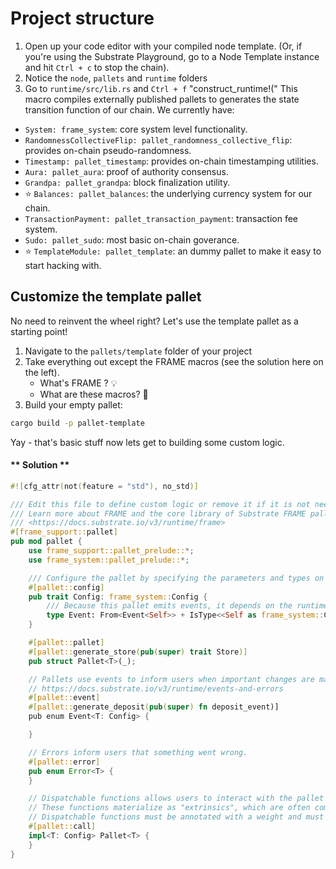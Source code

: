 # Project structure

1. Open up your code editor with your compiled node template.
(Or, if you're using the Substrate Playground, go to a Node Template instance and hit `Ctrl + c` to stop the chain).
1. Notice the `node`, `pallets` and `runtime` folders
1. Go to `runtime/src/lib.rs` and `Ctrl + f` "construct_runtime!("
This macro compiles externally published pallets to generates the state transition function of our chain. 
We currently have: 

* `System: frame_system`: core system level functionality.
* `RandomnessCollectiveFlip: pallet_randomness_collective_flip`: provides on-chain pseudo-randomness.
* `Timestamp: pallet_timestamp`: provides on-chain timestamping utilities.
* `Aura: pallet_aura`: proof of authority consensus.
* `Grandpa: pallet_grandpa`: block finalization utility.
* ⭐️ `Balances: pallet_balances`: the underlying currency system for our chain.
* `TransactionPayment: pallet_transaction_payment`: transaction fee system.
* `Sudo: pallet_sudo`: most basic on-chain goverance.
* ⭐️ `TemplateModule: pallet_template`: an dummy pallet to make it easy to start hacking with.
		
## Customize the template pallet

No need to reinvent the wheel right? 
Let's use the template pallet as a starting point!

1. Navigate to the `pallets/template` folder of your project
1. Take everything out except the FRAME macros (see the solution here on the left).
	- What's FRAME ? 💡
	- What are these macros? 🤔 
1. Build your empty pallet:
```bash
cargo build -p pallet-template
```

Yay - that's basic stuff now lets get to building some custom logic. 


<!-- slide:break-40 -->

<!-- tabs:start -->

#### ** Solution **

```rust
#![cfg_attr(not(feature = "std"), no_std)]

/// Edit this file to define custom logic or remove it if it is not needed.
/// Learn more about FRAME and the core library of Substrate FRAME pallets:
/// <https://docs.substrate.io/v3/runtime/frame>
#[frame_support::pallet]
pub mod pallet {
	use frame_support::pallet_prelude::*;
	use frame_system::pallet_prelude::*;

	/// Configure the pallet by specifying the parameters and types on which it depends.
	#[pallet::config]
	pub trait Config: frame_system::Config {
		/// Because this pallet emits events, it depends on the runtime's definition of an event.
		type Event: From<Event<Self>> + IsType<<Self as frame_system::Config>::Event>;
	}

	#[pallet::pallet]
	#[pallet::generate_store(pub(super) trait Store)]
	pub struct Pallet<T>(_);

	// Pallets use events to inform users when important changes are made.
	// https://docs.substrate.io/v3/runtime/events-and-errors
	#[pallet::event]
	#[pallet::generate_deposit(pub(super) fn deposit_event)]
	pub enum Event<T: Config> {

	}

	// Errors inform users that something went wrong.
	#[pallet::error]
	pub enum Error<T> {
	}

	// Dispatchable functions allows users to interact with the pallet and invoke state changes.
	// These functions materialize as "extrinsics", which are often compared to transactions.
	// Dispatchable functions must be annotated with a weight and must return a DispatchResult.
	#[pallet::call]
	impl<T: Config> Pallet<T> {
	}
}
```

<!-- tabs:end -->